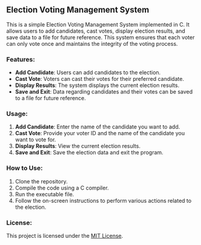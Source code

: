 ## Election Voting Management System

This is a simple Election Voting Management System implemented in C. It allows users to add candidates, cast votes, display election results, and save data to a file for future reference. This system ensures that each voter can only vote once and maintains the integrity of the voting process.

### Features:

- **Add Candidate**: Users can add candidates to the election.
- **Cast Vote**: Voters can cast their votes for their preferred candidate.
- **Display Results**: The system displays the current election results.
- **Save and Exit**: Data regarding candidates and their votes can be saved to a file for future reference.

### Usage:

1. **Add Candidate**: Enter the name of the candidate you want to add.
2. **Cast Vote**: Provide your voter ID and the name of the candidate you want to vote for.
3. **Display Results**: View the current election results.
4. **Save and Exit**: Save the election data and exit the program.

### How to Use:

1. Clone the repository.
2. Compile the code using a C compiler.
3. Run the executable file.
4. Follow the on-screen instructions to perform various actions related to the election.

### License:

This project is licensed under the [MIT License](LICENSE).

